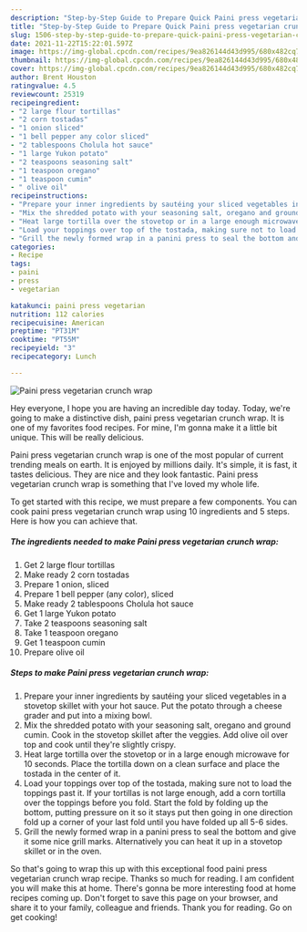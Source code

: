```yaml
---
description: "Step-by-Step Guide to Prepare Quick Paini press vegetarian crunch wrap"
title: "Step-by-Step Guide to Prepare Quick Paini press vegetarian crunch wrap"
slug: 1506-step-by-step-guide-to-prepare-quick-paini-press-vegetarian-crunch-wrap
date: 2021-11-22T15:22:01.597Z
image: https://img-global.cpcdn.com/recipes/9ea826144d43d995/680x482cq70/paini-press-vegetarian-crunch-wrap-recipe-main-photo.jpg
thumbnail: https://img-global.cpcdn.com/recipes/9ea826144d43d995/680x482cq70/paini-press-vegetarian-crunch-wrap-recipe-main-photo.jpg
cover: https://img-global.cpcdn.com/recipes/9ea826144d43d995/680x482cq70/paini-press-vegetarian-crunch-wrap-recipe-main-photo.jpg
author: Brent Houston
ratingvalue: 4.5
reviewcount: 25319
recipeingredient:
- "2 large flour tortillas"
- "2 corn tostadas"
- "1 onion sliced"
- "1 bell pepper any color sliced"
- "2 tablespoons Cholula hot sauce"
- "1 large Yukon potato"
- "2 teaspoons seasoning salt"
- "1 teaspoon oregano"
- "1 teaspoon cumin"
- " olive oil"
recipeinstructions:
- "Prepare your inner ingredients by sautéing your sliced vegetables in a stovetop skillet with your hot sauce. Put the potato through a cheese grader and put into a mixing bowl."
- "Mix the shredded potato with your seasoning salt, oregano and ground cumin. Cook in the stovetop skillet after the veggies. Add olive oil over top and cook until they&#39;re slightly crispy."
- "Heat large tortilla over the stovetop or in a large enough microwave for 10 seconds. Place the tortilla down on a clean surface and place the tostada in the center of it."
- "Load your toppings over top of the tostada, making sure not to load the toppings past it. If your tortillas is not large enough, add a corn tortilla over the toppings before you fold. Start the fold by folding up the bottom, putting pressure on it so it stays put then going in one direction fold up a corner of your last fold until you have folded up all 5-6 sides."
- "Grill the newly formed wrap in a panini press to seal the bottom and give it some nice grill marks. Alternatively you can heat it up in a stovetop skillet or in the oven."
categories:
- Recipe
tags:
- paini
- press
- vegetarian

katakunci: paini press vegetarian 
nutrition: 112 calories
recipecuisine: American
preptime: "PT31M"
cooktime: "PT55M"
recipeyield: "3"
recipecategory: Lunch

---
```



![Paini press vegetarian crunch wrap](https://img-global.cpcdn.com/recipes/9ea826144d43d995/680x482cq70/paini-press-vegetarian-crunch-wrap-recipe-main-photo.jpg)

Hey everyone, I hope you are having an incredible day today. Today, we're going to make a distinctive dish, paini press vegetarian crunch wrap. It is one of my favorites food recipes. For mine, I'm gonna make it a little bit unique. This will be really delicious.



Paini press vegetarian crunch wrap is one of the most popular of current trending meals on earth. It is enjoyed by millions daily. It's simple, it is fast, it tastes delicious. They are nice and they look fantastic. Paini press vegetarian crunch wrap is something that I've loved my whole life.


To get started with this recipe, we must prepare a few components. You can cook paini press vegetarian crunch wrap using 10 ingredients and 5 steps. Here is how you can achieve that.

<!--inarticleads1-->

##### The ingredients needed to make Paini press vegetarian crunch wrap:

1. Get 2 large flour tortillas
1. Make ready 2 corn tostadas
1. Prepare 1 onion, sliced
1. Prepare 1 bell pepper (any color), sliced
1. Make ready 2 tablespoons Cholula hot sauce
1. Get 1 large Yukon potato
1. Take 2 teaspoons seasoning salt
1. Take 1 teaspoon oregano
1. Get 1 teaspoon cumin
1. Prepare  olive oil




<!--inarticleads2-->

##### Steps to make Paini press vegetarian crunch wrap:

1. Prepare your inner ingredients by sautéing your sliced vegetables in a stovetop skillet with your hot sauce. Put the potato through a cheese grader and put into a mixing bowl.
1. Mix the shredded potato with your seasoning salt, oregano and ground cumin. Cook in the stovetop skillet after the veggies. Add olive oil over top and cook until they&#39;re slightly crispy.
1. Heat large tortilla over the stovetop or in a large enough microwave for 10 seconds. Place the tortilla down on a clean surface and place the tostada in the center of it.
1. Load your toppings over top of the tostada, making sure not to load the toppings past it. If your tortillas is not large enough, add a corn tortilla over the toppings before you fold. Start the fold by folding up the bottom, putting pressure on it so it stays put then going in one direction fold up a corner of your last fold until you have folded up all 5-6 sides.
1. Grill the newly formed wrap in a panini press to seal the bottom and give it some nice grill marks. Alternatively you can heat it up in a stovetop skillet or in the oven.




So that's going to wrap this up with this exceptional food paini press vegetarian crunch wrap recipe. Thanks so much for reading. I am confident you will make this at home. There's gonna be more interesting food at home recipes coming up. Don't forget to save this page on your browser, and share it to your family, colleague and friends. Thank you for reading. Go on get cooking!
